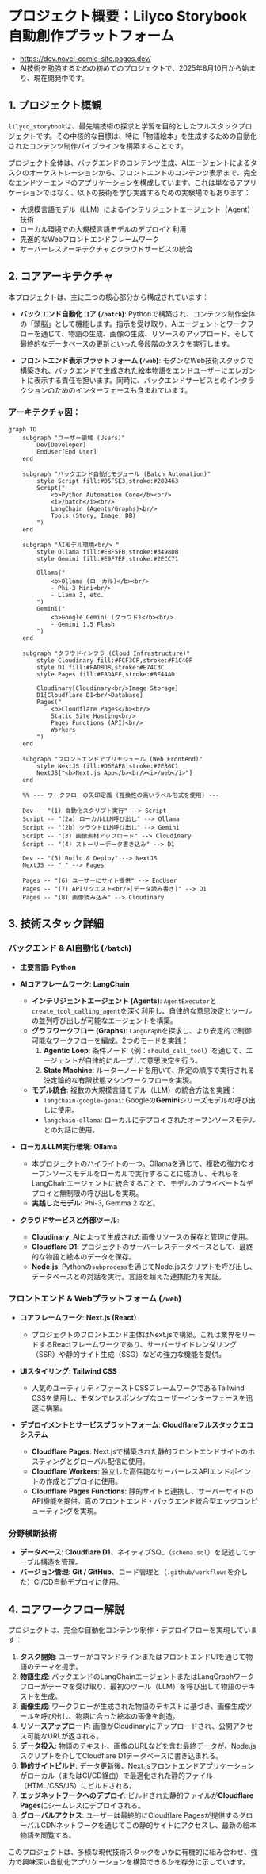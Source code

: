 # プロジェクト概要：Lilyco Storybook 自動創作プラットフォーム
- https://dev.novel-comic-site.pages.dev/
- AI技術を勉強するための初めてのプロジェクトで、2025年8月10日から始まり、現在開発中です。

## 1. プロジェクト概観

`lilyco_storybook`は、最先端技術の探求と学習を目的としたフルスタックプロジェクトです。その中核的な目標は、特に「物語絵本」を生成するための自動化されたコンテンツ制作パイプラインを構築することです。

プロジェクト全体は、バックエンドのコンテンツ生成、AIエージェントによるタスクのオーケストレーションから、フロントエンドのコンテンツ表示まで、完全なエンドツーエンドのアプリケーションを構成しています。これは単なるアプリケーションではなく、以下の技術を学び実践するための実験場でもあります：
- 大規模言語モデル（LLM）によるインテリジェントエージェント（Agent）技術
- ローカル環境での大規模言語モデルのデプロイと利用
- 先進的なWebフロントエンドフレームワーク
- サーバーレスアーキテクチャとクラウドサービスの統合

## 2. コアアーキテクチャ

本プロジェクトは、主に二つの核心部分から構成されています：

- **バックエンド自動化コア (`/batch`)**: Pythonで構築され、コンテンツ制作全体の「頭脳」として機能します。指示を受け取り、AIエージェントとワークフローを通じて、物語の生成、画像の生成、リソースのアップロード、そして最終的なデータベースの更新といった多段階のタスクを実行します。

- **フロントエンド表示プラットフォーム (`/web`)**: モダンなWeb技術スタックで構築され、バックエンドで生成された絵本物語をエンドユーザーにエレガントに表示する責任を担います。同時に、バックエンドサービスとのインタラクションのためのインターフェースも含まれています。

### アーキテクチャ図：

```mermaid
graph TD
    subgraph "ユーザー領域 (Users)"
        Dev[Developer]
        EndUser[End User]
    end

    subgraph "バックエンド自動化モジュール (Batch Automation)"
        style Script fill:#D5F5E3,stroke:#28B463
        Script("
            <b>Python Automation Core</b><br/>
            <i>/batch</i><br/>
            LangChain (Agents/Graphs)<br/>
            Tools (Story, Image, DB)
        ")
    end

    subgraph "AIモデル環境<br/> "
        style Ollama fill:#EBF5FB,stroke:#3498DB
        style Gemini fill:#E9F7EF,stroke:#2ECC71

        Ollama("
            <b>Ollama (ローカル)</b><br/>
            - Phi-3 Mini<br/>
            - Llama 3, etc.
        ")
        Gemini("
            <b>Google Gemini (クラウド)</b><br/>
            - Gemini 1.5 Flash
        ")
    end

    subgraph "クラウドインフラ (Cloud Infrastructure)"
        style Cloudinary fill:#FCF3CF,stroke:#F1C40F
        style D1 fill:#FADBD8,stroke:#E74C3C
        style Pages fill:#E8DAEF,stroke:#8E44AD

        Cloudinary[Cloudinary<br/>Image Storage]
        D1[Cloudflare D1<br/>Database]
        Pages("
            <b>Cloudflare Pages</b><br/>
            Static Site Hosting<br/>
            Pages Functions (API)<br/>
            Workers
        ")
    end
    
    subgraph "フロントエンドアプリモジュール (Web Frontend)"
        style NextJS fill:#D6EAF8,stroke:#2E86C1
        NextJS["<b>Next.js App</b><br/><i>/web</i>"]
    end

    %% --- ワークフローの矢印定義 (互換性の高いラベル形式を使用) ---

    Dev -- "(1) 自動化スクリプト実行" --> Script
    Script -- "(2a) ローカルLLM呼び出し" --> Ollama
    Script -- "(2b) クラウドLLM呼び出し" --> Gemini
    Script -- "(3) 画像素材アップロード" --> Cloudinary
    Script -- "(4) ストーリーデータ書き込み" --> D1
    
    Dev -- "(5) Build & Deploy" --> NextJS
    NextJS -- " " --> Pages
    
    Pages -- "(6) ユーザーにサイト提供" --> EndUser
    Pages -- "(7) APIリクエスト<br/>(データ読み書き)" --> D1
    Pages -- "(8) 画像読み込み" --> Cloudinary
```

## 3. 技術スタック詳細

### バックエンド & AI自動化 (`/batch`)

- **主要言語**: **Python**

- **AIコアフレームワーク**: **LangChain**
  - **インテリジェントエージェント (Agents)**: `AgentExecutor`と`create_tool_calling_agent`を深く利用し、自律的な意思決定とツールの並列呼び出しが可能なエージェントを構築。
  - **グラフワークフロー (Graphs)**: `LangGraph`を探求し、より安定的で制御可能なワークフローを編成。2つのモードを実践：
    1.  **Agentic Loop**: 条件ノード（例：`should_call_tool`）を通じて、エージェントが自律的にループして意思決定を行う。
    2.  **State Machine**: ルーターノードを用いて、所定の順序で実行される決定論的な有限状態マシンワークフローを実現。
  - **モデル統合**: 複数の大規模言語モデル（LLM）の統合方法を実践：
    - `langchain-google-genai`: Googleの**Gemini**シリーズモデルの呼び出しに使用。
    - `langchain-ollama`: ローカルにデプロイされたオープンソースモデルとの対話に使用。

- **ローカルLLM実行環境**: **Ollama**
  - 本プロジェクトのハイライトの一つ。Ollamaを通じて、複数の強力なオープンソースモデルをローカルで実行することに成功し、それらをLangChainエージェントに統合することで、モデルのプライベートなデプロイと無制限の呼び出しを実現。
  - **実践したモデル**: Phi-3, Gemma 2 など。

- **クラウドサービスと外部ツール**:
  - **Cloudinary**: AIによって生成された画像リソースの保存と管理に使用。
  - **Cloudflare D1**: プロジェクトのサーバーレスデータベースとして、最終的な物語と絵本のデータを保存。
  - **Node.js**: Pythonの`subprocess`を通じてNode.jsスクリプトを呼び出し、データベースとの対話を実行。言語を超えた連携能力を実証。

### フロントエンド & Webプラットフォーム (`/web`)

- **コアフレームワーク**: **Next.js (React)**
  - プロジェクトのフロントエンド主体はNext.jsで構築。これは業界をリードするReactフレームワークであり、サーバーサイドレンダリング（SSR）や静的サイト生成（SSG）などの強力な機能を提供。

- **UIスタイリング**: **Tailwind CSS**
  - 人気のユーティリティファーストCSSフレームワークであるTailwind CSSを使用し、モダンでレスポンシブなユーザーインターフェースを迅速に構築。

- **デプロイメントとサービスプラットフォーム**: **Cloudflareフルスタックエコシステム**
  - **Cloudflare Pages**: Next.jsで構築された静的フロントエンドサイトのホスティングとグローバル配信に使用。
  - **Cloudflare Workers**: 独立した高性能なサーバーレスAPIエンドポイントの作成とデプロイに使用。
  - **Cloudflare Pages Functions**: 静的サイトと連携し、サーバーサイドのAPI機能を提供。真のフロントエンド・バックエンド統合型エッジコンピューティングを実現。

### 分野横断技術

- **データベース**: **Cloudflare D1**、ネイティブSQL（`schema.sql`）を記述してテーブル構造を管理。
- **バージョン管理**: **Git / GitHub**、コード管理と（`.github/workflows`を介した）CI/CD自動デプロイに使用。

## 4. コアワークフロー解説

プロジェクトは、完全な自動化コンテンツ制作・デプロイフローを実現しています：
1.  **タスク開始**: ユーザーがコマンドラインまたはフロントエンドUIを通じて物語のテーマを提示。
2.  **物語生成**: バックエンドのLangChainエージェントまたはLangGraphワークフローがテーマを受け取り、最初のツール（LLM）を呼び出して物語のテキストを生成。
3.  **画像生成**: ワークフローが生成された物語のテキストに基づき、画像生成ツールを呼び出し、物語に合った絵本の画像を創造。
4.  **リソースアップロード**: 画像がCloudinaryにアップロードされ、公開アクセス可能なURLが返される。
5.  **データ投入**: 物語のテキスト、画像のURLなどを含む最終データが、Node.jsスクリプトを介してCloudflare D1データベースに書き込まれる。
6.  **静的サイトビルド**: データ更新後、Next.jsフロントエンドアプリケーションがローカル（またはCI/CD経由）で最適化された静的ファイル（HTML/CSS/JS）にビルドされる。
7.  **エッジネットワークへのデプロイ**: ビルドされた静的ファイルが**Cloudflare Pages**にシームレスにデプロイされる。
8.  **グローバルアクセス**: ユーザーは最終的にCloudflare Pagesが提供するグローバルCDNネットワークを通じてこの静的サイトにアクセスし、最新の絵本物語を閲覧する。

このプロジェクトは、多様な現代技術スタックをいかに有機的に組み合わせ、強力で興味深い自動化アプリケーションを構築できるかを存分に示しています。
